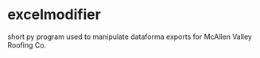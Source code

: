 # excelmodifier
short py program used to manipulate dataforma exports for McAllen Valley Roofing Co.
